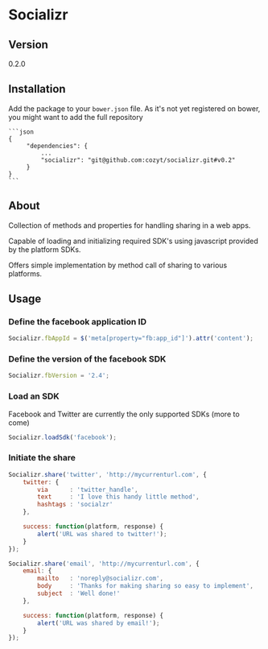 # Socializr

## Version

0.2.0

## Installation

Add the package to your `bower.json` file. As it's not yet registered on bower, you might want to add the full repository

    ```json
    {
         "dependencies": {
             ...
             "socializr": "git@github.com:cozyt/socializr.git#v0.2"
         }
    }
    ```

## About

Collection of methods and properties for handling sharing in a web apps.

Capable of loading and initializing required SDK's using javascript provided by the platform SDKs.

Offers simple implementation by method call of sharing to various platforms.

## Usage

### Define the facebook application ID

```js
Socializr.fbAppId = $('meta[property="fb:app_id"]').attr('content');
```

### Define the version of the facebook SDK

```js
Socializr.fbVersion = '2.4';
```

### Load an SDK

Facebook and Twitter are currently the only supported SDKs (more to come)

```js
Socializr.loadSdk('facebook');
```

### Initiate the share

```js
Socializr.share('twitter', 'http://mycurrenturl.com', {
    twitter: {
        via      : 'twitter_handle',
        text     : 'I love this handy little method',
        hashtags : 'socialzr'
    },

    success: function(platform, response) {
        alert('URL was shared to twitter!');
    }
});
```

```js
Socializr.share('email', 'http://mycurrenturl.com', {
    email: {
        mailto   : 'noreply@socializr.com',
        body     : 'Thanks for making sharing so easy to implement',
        subject  : 'Well done!'
    },

    success: function(platform, response) {
        alert('URL was shared by email!');
    }
});
```
